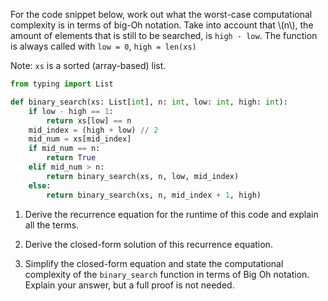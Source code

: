 For the code snippet below, work out what the worst-case computational complexity is in terms of big-Oh notation.
Take into account that \\(n\\), the amount of elements that is still to be searched, is `high - low`.
The function is always called with `low = 0`, `high = len(xs)`

Note: `xs` is a sorted (array-based) list.

```python
from typing import List

def binary_search(xs: List[int], n: int, low: int, high: int):
    if low - high == 1:
        return xs[low] == n
    mid_index = (high + low) // 2
    mid_num = xs[mid_index]
    if mid_num == n:
        return True
    elif mid_num > n:
        return binary_search(xs, n, low, mid_index)
    else:
        return binary_search(xs, n, mid_index + 1, high)
```

1) Derive the recurrence equation for the runtime of this code and explain all the terms.

2) Derive the closed-form solution of this recurrence equation.

3) Simplify the closed-form equation​ and state the computational complexity of the `binary_search` function in terms of Big Oh notation. Explain your answer, but a full proof is not needed.​
